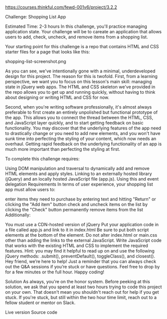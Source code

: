 https://courses.thinkful.com/fewd-001v6/project/3.2.2

Challenge: Shopping List App

 Estimated Time: 2-3 hours
In this challenge, you'll practice managing application state. Your challenge will be to careate an application that allows users to add, check, uncheck, and remove items from a shopping list.

Your starting point for this challenge is a repo that contains HTML and CSS starter files for a page that looks like this:

shopping-list-screenshot.png

As you can see, we've intentionally gone with a minimal, underdeveloped design for this project. The reason for this is twofold. First, from a learning perspective, we want you to focus on this lesson's main skill: managing state in jQuery web apps. The HTML and CSS skeleton we've provided in the repo allows you to get up and running quickly, without having to think about designing or writing HTML and CSS for now.

Second, when you're writing software professionally, it's almost always preferable to first create an entirely unpolished but functional prototype of the app. This allows you to connect the thread between the HTML, CSS, and JavaScript layer quickly, and to start getting feedback on basic functionality. You may discover that the underlying features of the app need to drastically change or you need to add new elements, and you won't have sunk time into perfecting the styling of your content, which now needs an overhaul. Getting rapid feedback on the underlying functionality of an app is much more important than perfecting the styling at first.

To complete this challenge requires:

Using DOM manipulation and traversal to dynamically add and remove HTML elements and apply styles.
Linking to an externally hosted library (jQuery) and an locally hosted JavaScript file (app.js).
Using this and event delegation
Requirements
In terms of user experience, your shopping list app must allow users to:

enter items they need to purchase by entering text and hitting "Return" or clicking the "Add item" button
check and uncheck items on the list by clicking the "Check" button
permanently remove items from the list
Additionally:

You must use a CDN-hosted version of jQuery
Put your application code in a file called app.js and link to it in index.html
Be sure to put both script elements at the bottom of the <body> element.
Do not alter index.html or main.css other than adding the links to the external JavaScript. Write JavaScript code that works with the existing HTML and CSS to implement the required features.
Hint: you may find it helpful to read up on and use the following jQuery methods: .submit(), preventDefault(), toggleClass(), and closest().
Hey friend, we’re here to help! Just a reminder that you can always check out the Q&A sessions if you’re stuck or have questions. Feel free to drop by for a few minutes or the full hour. Happy coding!

Solution
As always, you're on the honor system. Before peeking at this solution, we ask that you spend at least two hours trying to code this project on your own. That doesn't mean you shouldn't reach out for help if you get stuck. If you're stuck, but still within the two hour time limit, reach out to a fellow student or mentor on Slack.

Live version
Source code
